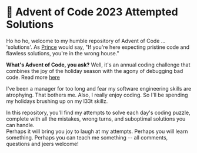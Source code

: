 # 🎄 Advent of Code 2023 Attempted Solutions

Ho ho ho, welcome to my humble repository of Advent of Code ... 'solutions'. As [Prince](https://en.wikipedia.org/wiki/Prince_(musician)) would say, "If you're here expecting pristine code and flawless solutions, you're in the wrong house."

**What's Advent of Code, you ask?** Well, it's an annual coding challenge that combines the joy of the holiday season with the agony of debugging bad code. Read more [here](https://adventofcode.com/about)

I've been a manager for too long and fear my software engineering skills are atrophying.  That bothers me.  Also, I really enjoy coding. So I'll be spending my holidays brushing up on my l33t skillz.

In this repository, you'll find my attempts to solve each day's coding puzzle, complete with all the mistakes, wrong turns, and suboptimal solutions you can handle.  
Perhaps it will bring you joy to laugh at my attempts.  Perhaps you will learn something.  Perhaps you can teach me something -- all comments, questions and jeers welcome!
